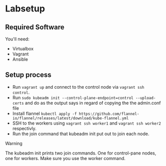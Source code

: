 # Labsetup

## Required Software
You'll need:

* Virtualbox
* Vagrant
* Ansible

## Setup process

* Run `vagrant up` and connect to the control node via `vagrant ssh control`.
* Run `sudo kubeadm init --control-plane-endpoint=control --upload-certs` and do as the output says in regard of copying the the admin.conf file
* Install flannel `kubectl apply -f https://github.com/flannel-io/flannel/releases/latest/download/kube-flannel.yml`
* SSH to the workers using `vagrant ssh worker1` and `vagrant ssh worker2` respectivly. 
* Run the join command that kubeadm init put out to join each node.
> [!WARNING]
> The kubeadm init prints two join commands. One for control-pane nodes, one for workers. Make sure you use the worker command.
